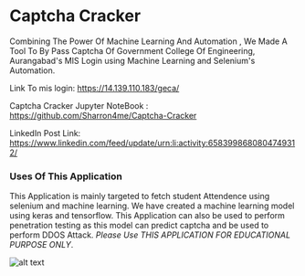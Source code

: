 # Captcha Cracker
Combining The Power Of Machine Learning And Automation , We Made A Tool To By Pass Captcha Of Government College Of Engineering, Aurangabad's MIS Login using Machine Learning and Selenium's Automation.

Link To mis login: https://14.139.110.183/geca/

Captcha Cracker Jupyter NoteBook : https://github.com/Sharron4me/Captcha-Cracker

LinkedIn Post Link: https://www.linkedin.com/feed/update/urn:li:activity:6583998680804749312/

### Uses Of This Application
This Application is mainly targeted to fetch student Attendence using selenium and machine learning. 
We have created a machine learning model using keras and tensorflow. 
This Application can also be used to perform penetration testing as this model can predict captcha and be used to perform DDOS Attack. *Please Use THIS APPLICATION FOR EDUCATIONAL PURPOSE ONLY*.


![alt text](https://i.imgur.com/1F5cPYB.gif)
